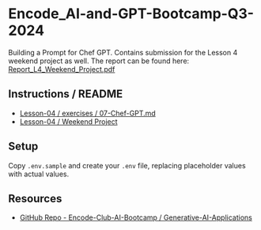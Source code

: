 # Encode_AI-and-GPT-Bootcamp-Q3-2024
Building a Prompt for Chef GPT.
Contains submission for the Lesson 4 weekend project as well.
The report can be found here: [Report_L4_Weekend_Project.pdf](Report_L4_Weekend_Project.pdf)

## Instructions / README
* [Lesson-04 / exercises / 07-Chef-GPT.md](https://github.com/Encode-Club-AI-Bootcamp/Generative-AI-Applications/blob/main/Lesson-04/exercises/07-Chef-GPT.md)
* [Lesson-04 / Weekend Project](https://github.com/Encode-Club-AI-Bootcamp/Generative-AI-Applications/tree/main/Lesson-04#weekend-project)

## Setup
Copy `.env.sample` and create your `.env` file, replacing placeholder values with actual values.

## Resources
* [GitHub Repo - Encode-Club-AI-Bootcamp / Generative-AI-Applications](https://github.com/Encode-Club-AI-Bootcamp/Generative-AI-Applications)